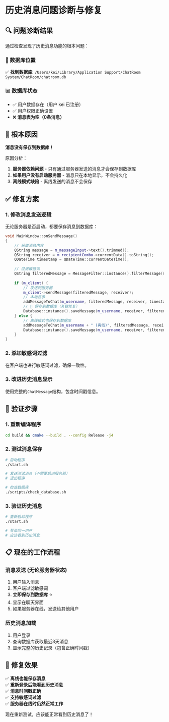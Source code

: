 # 历史消息问题诊断与修复

## 🔍 问题诊断结果

通过检查发现了历史消息功能的根本问题：

### 📂 数据库位置
✅ **找到数据库**: `/Users/kei/Library/Application Support/ChatRoom System/ChatRoom/chatroom.db`

### 📊 数据库状态
- ✅ 用户数据存在（用户 kei 已注册）
- ✅ 用户权限正确设置
- ❌ **消息表为空（0条消息）**

## 🐛 根本原因

**消息没有保存到数据库！**

原因分析：
1. **服务器依赖问题** - 只有通过服务器发送的消息才会保存到数据库
2. **如果用户没有启动服务器** - 消息只在本地显示，不会持久化
3. **离线模式缺陷** - 离线发送的消息不会保存

## ✅ 修复方案

### 1. **修改消息发送逻辑**
无论服务器是否启动，都要保存消息到数据库：

```cpp
void MainWindow::onSendMessage()
{
    // 获取消息内容
    QString message = m_messageInput->text().trimmed();
    QString receiver = m_recipientCombo->currentData().toString();
    QDateTime timestamp = QDateTime::currentDateTime();
    
    // 过滤敏感词
    QString filteredMessage = MessageFilter::instance().filterMessage(message);
    
    if (m_client) {
        // 发送到服务器
        m_client->sendMessage(filteredMessage, receiver);
        // 本地显示
        addMessageToChat(m_username, filteredMessage, receiver, timestamp.toString(Qt::ISODate));
        // 💾 保存到数据库（关键修复）
        Database::instance().saveMessage(m_username, receiver, filteredMessage, timestamp);
    } else {
        // 离线模式也保存到数据库
        addMessageToChat(m_username + " (离线)", filteredMessage, receiver, timestamp.toString(Qt::ISODate));
        Database::instance().saveMessage(m_username, receiver, filteredMessage, timestamp);
    }
}
```

### 2. **添加敏感词过滤**
在客户端也进行敏感词过滤，确保一致性。

### 3. **改进历史消息显示**
使用完整的`ChatMessage`结构，包含时间戳信息。

## 🧪 验证步骤

### 1. **重新编译程序**
```bash
cd build && cmake --build . --config Release -j4
```

### 2. **测试消息保存**
```bash
# 启动程序
./start.sh

# 发送测试消息（不需要启动服务器）
# 退出程序

# 检查数据库
./scripts/check_database.sh
```

### 3. **验证历史消息**
```bash
# 重新启动程序
./start.sh

# 登录同一用户
# 应该看到历史消息
```

## 📋 现在的工作流程

### **消息发送** (无论服务器状态)
1. 用户输入消息
2. 客户端过滤敏感词
3. **立即保存到数据库** ⭐
4. 显示在聊天界面
5. 如果服务器在线，发送给其他用户

### **历史消息加载**
1. 用户登录
2. 查询数据库获取最近3天消息
3. 显示完整的历史记录（包含正确时间戳）

## 🎯 修复效果

✅ **离线也能保存消息**  
✅ **重新登录后能看到历史消息**  
✅ **消息时间戳正确**  
✅ **支持敏感词过滤**  
✅ **服务器在线时仍然正常工作**  

现在重新测试，应该能正常看到历史消息了！
